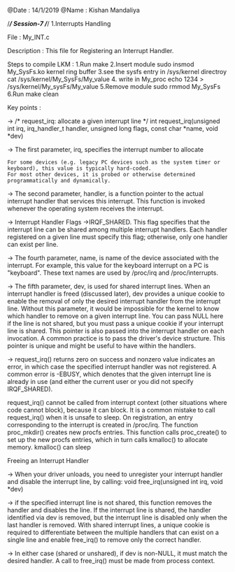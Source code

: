 
@Date : 14/1/2019
@Name : Kishan Mandaliya

/*********************************************************************************************/
					Session-7
/*********************************************************************************************/
1.Interrupts Handling

File : My_INT.c

Description :
               This file for Registering an Interrupt Handler. 
		

Steps to compile LKM :
1.Run                           make
2.Insert module                 sudo insmod My_SysFs.ko
  kernel ring buffer
3.see the sysfs entry in 
/sys/kernel directroy 		cat /sys/kernel/My_SysFs/My_value
4. write in My_proc             echo 1234 > /sys/kernel/My_sysFs/My_value
5.Remove module                 sudo rmmod My_SysFs
6.Run                           make clean

Key points :

-> /* request_irq: allocate a given interrupt line */
int request_irq(unsigned int irq,
                irq_handler_t handler,
                unsigned long flags,
                const char *name,
                void *dev)

->  The first parameter, irq, specifies the interrupt number to allocate

    For some devices (e.g. legacy PC devices such as the system timer or keyboard), this value is typically hard-coded.
    For most other devices, it is probed or otherwise determined programmatically and dynamically.

->  The second parameter, handler, is a function pointer to the actual interrupt handler that services this interrupt. This function is invoked whenever the operating system receives the interrupt.

-> Interrupt Handler Flags
	->IRQF_SHARED. This flag specifies that the interrupt line can be shared among multiple interrupt handlers. Each handler registered on a given line must specify this flag; otherwise, only one handler can exist per line.

-> The fourth parameter, name, is name of the device associated with the interrupt. For example, this value for the keyboard interrupt on a PC is "keyboard". These text names are used by /proc/irq and /proc/interrupts.

-> The fifth parameter, dev, is used for shared interrupt lines. When an interrupt handler is freed (discussed later), dev provides a unique cookie to enable the removal of only the desired interrupt handler from the interrupt line. Without this parameter, it would be impossible for the kernel to know which handler to remove on a given interrupt line. You can pass NULL here if the line is not shared, but you must pass a unique cookie if your interrupt line is shared. This pointer is also passed into the interrupt handler on each invocation. A common practice is to pass the driver's device structure. This pointer is unique and might be useful to have within the handlers.

-> request_irq() returns zero on success and nonzero value indicates an error, in which case the specified interrupt handler was not registered. A common error is -EBUSY, which denotes that the given interrupt line is already in use (and either the current user or you did not specify IRQF_SHARED).

request_irq() cannot be called from interrupt context (other situations where code cannot block), because it can block. It is a common mistake to call request_irq() when it is unsafe to sleep. On registration, an entry corresponding to the interrupt is created in /proc/irq. The function proc_mkdir() creates new procfs entries. This function calls proc_create() to set up the new procfs entries, which in turn calls kmalloc() to allocate memory. kmalloc() can sleep 

Freeing an Interrupt Handler

-> When your driver unloads, you need to unregister your interrupt handler and disable the interrupt line, by calling:
void free_irq(unsigned int irq, void *dev)

->  if the specified interrupt line is not shared, this function removes the handler and disables the line.
    If the interrupt line is shared, the handler identified via dev is removed, but the interrupt line is disabled only when the last handler is removed. With shared interrupt lines, a unique cookie is required to differentiate between the multiple handlers that can exist on a single line and enable free_irq() to remove only the correct handler.

-> In either case (shared or unshared), if dev is non-NULL, it must match the desired handler. A call to free_irq() must be made from process context.
